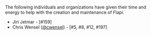 The following individuals and organizations have given their time and energy to help
with the creation and maintenance of Flapi.

* Jiri Jetmar - [#159]
* Chris Wensel ([@cwensel](https://github.com/cwensel)) - [#5, #8, #12, #197]
